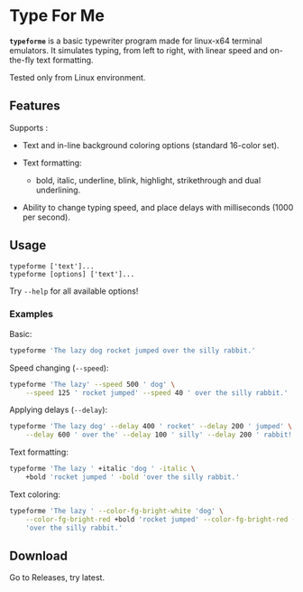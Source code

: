 # Type For Me

**`typeforme`** is a basic typewriter program made for linux-x64 terminal emulators.
It simulates typing, from left to right, with linear speed and on-the-fly text formatting.

Tested only from Linux environment.

## Features

Supports :

* Text and in-line background coloring options (standard 16-color set).

* Text formatting:
  * bold, italic, underline, blink, highlight, strikethrough and dual underlining.
* Ability to change typing speed, and place delays with milliseconds (1000 per second).

## Usage

```
typeforme ['text']...
typeforme [options] ['text']...
```

Try `--help` for all available options!

### Examples

Basic:

```bash
typeforme 'The lazy dog rocket jumped over the silly rabbit.'
```

Speed changing (`--speed`):

```bash
typeforme 'The lazy' --speed 500 ' dog' \
	--speed 125 ' rocket jumped' --speed 40 ' over the silly rabbit.'
```

Applying delays (`--delay`):

```bash
typeforme 'The lazy dog' --delay 400 ' rocket' --delay 200 ' jumped' \
	--delay 600 ' over the' --delay 100 ' silly' --delay 200 ' rabbit!!'
```

Text formatting:

```bash
typeforme 'The lazy ' +italic 'dog ' -italic \
	+bold 'rocket jumped ' -bold 'over the silly rabbit.'
```

Text coloring:

```bash
typeforme 'The lazy ' --color-fg-bright-white 'dog' \
	--color-fg-bright-red +bold 'rocket jumped' --color-fg-bright-red -bold \
	'over the silly rabbit.'
```

## Download

Go to Releases, try latest.
